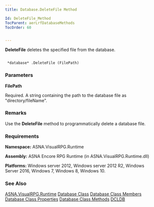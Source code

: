 ```yaml
---
title: Database.DeleteFile Method

Id: DeleteFile_Method
TocParent: aerLrfDatabaseMethods
TocOrder: 60


---
```


**DeleteFile** deletes the specified file from the database. 

```

 *database* .DeleteFile (FilePath)
```

### Parameters

**FilePath** 

Required.  A string containing the path to the database file
                as "directory/fileName".


### Remarks
Use the **DeleteFile** method to programmatically delete a database file. 

### Requirements
**Namespace:** ASNA.VisualRPG.Runtime 

**Assembly:** ASNA Encore RPG Runtime (in ASNA.VisualRPG.Runtime.dll) 

**Platforms:** Windows server 2012, Windows server 2012 R2, Windows Server 2016, Windows 7, Windows 8, Windows 10. 

### See Also
[ASNA.VisualRPG.Runtime](aerLrfRuntimeNamespace.html)
[Database Class](Date_Formats.html)
[Database Class Members](aerLrfDatabasePropertiesMain.html)
[Database Class Properties](aerLrfDatabasePropertiesMain.html)
[Database Class Methods](aerLrfDatabaseMethods.html)
[DCLDB](DCLDB.html) 
